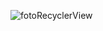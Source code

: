 ![fotoRecyclerView](https://github.com/Pakilhamfans10/RecyclerView/assets/114136520/7ec22ded-fd8e-4256-be81-ce5fedb25f8d)

